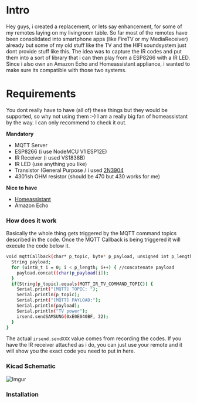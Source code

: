 # Intro
Hey guys, i created a replacement, or lets say enhancement, for some of my remotes laying on my livingroom table. So far most of the remotes have been consolidated into smartphone apps (like FireTV or my MediaReceiver) already but some of my old stuff like the TV and the HIFI soundsystem just dont provide stuff like this. The idea was to capture the IR codes and put them into a sort of library that i can then play from a ESP8266 with a IR LED. Since i also own an Amazon Echo and Homeassistant appliance, i wanted to make sure its compatible with those two systems.

# Requirements
You dont really have to have (all of) these things but they would be supported, so why not using them :-)
I am a really big fan of homeassistant by the way. I can only recommend to check it out.

**Mandatory**
- MQTT Server
- ESP8266 (i use NodeMCU V1 ESP12E)
- IR Receiver (i used VS1838B)
- IR LED (use anything you like)
- Transistor (General Purpose / i used [2N3904](https://www.sparkfun.com/datasheets/Components/2N3904.pdf)
- 430'ish OHM resistor (should be 470 but 430 works for me)

**Nice to have**
- [Homeassistant](https://www.home-assistant.io)
- Amazon Echo

### How does it work
Basically the whole thing gets triggered by the MQTT command topics described in the code.
Once the MQTT Callback is being triggered it will execute the code below it.
```sh
void mqttCallback(char* p_topic, byte* p_payload, unsigned int p_length) { //handle mqtt callbacks
  String payload;
  for (uint8_t i = 0; i < p_length; i++) { //concatenate payload
    payload.concat((char)p_payload[i]);
  }
  if(String(p_topic).equals(MQTT_IR_TV_COMMAND_TOPIC)) {
    Serial.print("[MQTT] TOPIC: ");
    Serial.println(p_topic);
    Serial.print("[MQTT] PAYLOAD:");
    Serial.println(payload);
    Serial.println("TV power");
    irsend.sendSAMSUNG(0xE0E040BF, 32);
  }
}
```
The actual `irsend.sendXXX` value comes from recording the codes.
If you have the IR receiver attached as i do, you can just use your remote and it will show you the exact code you need to put in here.

### Kicad Schematic
![Imgur](https://i.imgur.com/ww6XAlh.png "Schematic")

### Installation
